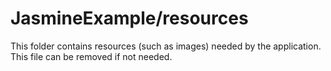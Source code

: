 # JasmineExample/resources

This folder contains resources (such as images) needed by the application. This file can
be removed if not needed.
